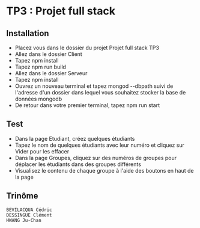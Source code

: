 # TP3 : Projet full stack
## Installation
- Placez vous dans le dossier du projet Projet full stack TP3
- Allez dans le dossier Client
- Tapez npm install
- Tapez npm run build
- Allez dans le dossier Serveur
- Tapez npm install
- Ouvrez un nouveau terminal et tapez mongod --dbpath suivi de l'adresse d'un dossier dans lequel vous souhaitez stocker la base de données mongodb
- De retour dans votre premier terminal, tapez npm run start
## Test
- Dans la page Etudiant, créez quelques étudiants
- Tapez le nom de quelques étudiants avec leur numéro et cliquez sur Vider pour les effacer
- Dans la page Groupes, cliquez sur des numéros de groupes pour déplacer les étudiants dans des groupes différents
- Visualisez le contenu de chaque groupe à l'aide des boutons en haut de la page

## Trinôme
	BEVILACQUA Cédric
	DESSINGUE Clément
	HWANG Ju-Chan
